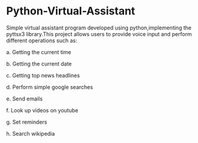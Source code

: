 # Python-Virtual-Assistant

Simple virtual assistant program developed using python,implementing the pyttsx3 library.This project allows users to provide voice input and perform different operations such as:

a. Getting the current time

b. Getting the current date

c. Getting top news headlines

d. Perform simple google searches

e. Send emails

f. Look up videos on youtube

g. Set reminders

h. Search wikipedia
